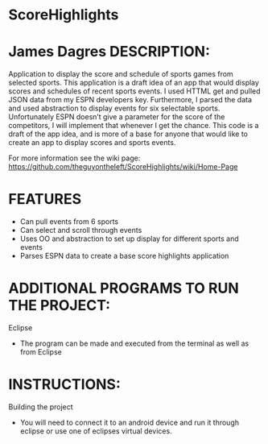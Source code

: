 ScoreHighlights
===============

James Dagres
DESCRIPTION:
=============
Application to display the score and schedule of sports games from selected sports. This application 
is a draft idea of an app that would display scores and schedules of recent sports events. I used HTTML get and pulled JSON data from my ESPN developers key. 
Furthermore, I parsed the data and used abstraction to display events for six selectable sports.
Unfortunately ESPN doesn’t give a parameter for the score of the competitors, I will implement that whenever I get the chance. This code is a draft of the app idea, and is more of a base for anyone that would like to create an app to display scores and sports events.

For more information see the wiki page:
https://github.com/theguyontheleft/ScoreHighlights/wiki/Home-Page

FEATURES
=======================================
* Can pull events from 6 sports
* Can select and scroll through events
* Uses OO and abstraction to set up display for different sports and events
* Parses ESPN data to create a base score highlights application
 

ADDITIONAL PROGRAMS TO RUN THE PROJECT:
=======================================
Eclipse
* The program can be made and executed from the terminal as well 
as from Eclipse


INSTRUCTIONS:
=======================================
Building the project
* You will need to connect it to an android device and run it through eclipse or use one of eclipses virtual devices.
